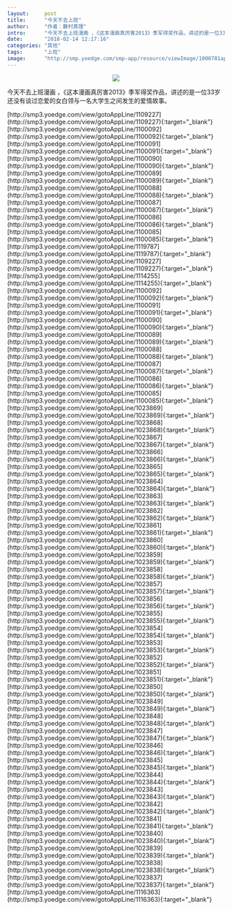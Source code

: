 ```yaml
---
layout:     post
title:      "今天不去上班"
author:     "作者：藤村真理"
intro:      "今天不去上班漫画 ，《这本漫画真厉害2013》季军得奖作品，讲述的是一位33岁还没有谈过恋爱的女白领与一名大学生之间发生的爱情故事。"
date:       "2018-02-14 12:17:16"
categories: "其他"
tags:       "上班"
image:      "http://smp.yoedge.com/smp-app/resource/viewImage/1000781appline.png"
---
```

<div style="text-align: center">
<p><img src="http://smp.yoedge.com/smp-app/resource/viewImage/1000781appline.png"/></p>
</div>
<p class="post-meta">
<span>今天不去上班漫画 ，《这本漫画真厉害2013》季军得奖作品，讲述的是一位33岁还没有谈过恋爱的女白领与一名大学生之间发生的爱情故事。</span>
</p>
[http://smp3.yoedge.com/view/gotoAppLine/1109227](http://smp3.yoedge.com/view/gotoAppLine/1109227){:target="_blank"}
[http://smp3.yoedge.com/view/gotoAppLine/1100092](http://smp3.yoedge.com/view/gotoAppLine/1100092){:target="_blank"}
[http://smp3.yoedge.com/view/gotoAppLine/1100091](http://smp3.yoedge.com/view/gotoAppLine/1100091){:target="_blank"}
[http://smp3.yoedge.com/view/gotoAppLine/1100090](http://smp3.yoedge.com/view/gotoAppLine/1100090){:target="_blank"}
[http://smp3.yoedge.com/view/gotoAppLine/1100089](http://smp3.yoedge.com/view/gotoAppLine/1100089){:target="_blank"}
[http://smp3.yoedge.com/view/gotoAppLine/1100088](http://smp3.yoedge.com/view/gotoAppLine/1100088){:target="_blank"}
[http://smp3.yoedge.com/view/gotoAppLine/1100087](http://smp3.yoedge.com/view/gotoAppLine/1100087){:target="_blank"}
[http://smp3.yoedge.com/view/gotoAppLine/1100086](http://smp3.yoedge.com/view/gotoAppLine/1100086){:target="_blank"}
[http://smp3.yoedge.com/view/gotoAppLine/1100085](http://smp3.yoedge.com/view/gotoAppLine/1100085){:target="_blank"}
[http://smp3.yoedge.com/view/gotoAppLine/1119787](http://smp3.yoedge.com/view/gotoAppLine/1119787){:target="_blank"}
[http://smp3.yoedge.com/view/gotoAppLine/1109227](http://smp3.yoedge.com/view/gotoAppLine/1109227){:target="_blank"}
[http://smp3.yoedge.com/view/gotoAppLine/1114255](http://smp3.yoedge.com/view/gotoAppLine/1114255){:target="_blank"}
[http://smp3.yoedge.com/view/gotoAppLine/1100092](http://smp3.yoedge.com/view/gotoAppLine/1100092){:target="_blank"}
[http://smp3.yoedge.com/view/gotoAppLine/1100091](http://smp3.yoedge.com/view/gotoAppLine/1100091){:target="_blank"}
[http://smp3.yoedge.com/view/gotoAppLine/1100090](http://smp3.yoedge.com/view/gotoAppLine/1100090){:target="_blank"}
[http://smp3.yoedge.com/view/gotoAppLine/1100089](http://smp3.yoedge.com/view/gotoAppLine/1100089){:target="_blank"}
[http://smp3.yoedge.com/view/gotoAppLine/1100088](http://smp3.yoedge.com/view/gotoAppLine/1100088){:target="_blank"}
[http://smp3.yoedge.com/view/gotoAppLine/1100087](http://smp3.yoedge.com/view/gotoAppLine/1100087){:target="_blank"}
[http://smp3.yoedge.com/view/gotoAppLine/1100086](http://smp3.yoedge.com/view/gotoAppLine/1100086){:target="_blank"}
[http://smp3.yoedge.com/view/gotoAppLine/1100085](http://smp3.yoedge.com/view/gotoAppLine/1100085){:target="_blank"}
[http://smp3.yoedge.com/view/gotoAppLine/1023869](http://smp3.yoedge.com/view/gotoAppLine/1023869){:target="_blank"}
[http://smp3.yoedge.com/view/gotoAppLine/1023868](http://smp3.yoedge.com/view/gotoAppLine/1023868){:target="_blank"}
[http://smp3.yoedge.com/view/gotoAppLine/1023867](http://smp3.yoedge.com/view/gotoAppLine/1023867){:target="_blank"}
[http://smp3.yoedge.com/view/gotoAppLine/1023866](http://smp3.yoedge.com/view/gotoAppLine/1023866){:target="_blank"}
[http://smp3.yoedge.com/view/gotoAppLine/1023865](http://smp3.yoedge.com/view/gotoAppLine/1023865){:target="_blank"}
[http://smp3.yoedge.com/view/gotoAppLine/1023864](http://smp3.yoedge.com/view/gotoAppLine/1023864){:target="_blank"}
[http://smp3.yoedge.com/view/gotoAppLine/1023863](http://smp3.yoedge.com/view/gotoAppLine/1023863){:target="_blank"}
[http://smp3.yoedge.com/view/gotoAppLine/1023862](http://smp3.yoedge.com/view/gotoAppLine/1023862){:target="_blank"}
[http://smp3.yoedge.com/view/gotoAppLine/1023861](http://smp3.yoedge.com/view/gotoAppLine/1023861){:target="_blank"}
[http://smp3.yoedge.com/view/gotoAppLine/1023860](http://smp3.yoedge.com/view/gotoAppLine/1023860){:target="_blank"}
[http://smp3.yoedge.com/view/gotoAppLine/1023859](http://smp3.yoedge.com/view/gotoAppLine/1023859){:target="_blank"}
[http://smp3.yoedge.com/view/gotoAppLine/1023858](http://smp3.yoedge.com/view/gotoAppLine/1023858){:target="_blank"}
[http://smp3.yoedge.com/view/gotoAppLine/1023857](http://smp3.yoedge.com/view/gotoAppLine/1023857){:target="_blank"}
[http://smp3.yoedge.com/view/gotoAppLine/1023856](http://smp3.yoedge.com/view/gotoAppLine/1023856){:target="_blank"}
[http://smp3.yoedge.com/view/gotoAppLine/1023855](http://smp3.yoedge.com/view/gotoAppLine/1023855){:target="_blank"}
[http://smp3.yoedge.com/view/gotoAppLine/1023854](http://smp3.yoedge.com/view/gotoAppLine/1023854){:target="_blank"}
[http://smp3.yoedge.com/view/gotoAppLine/1023853](http://smp3.yoedge.com/view/gotoAppLine/1023853){:target="_blank"}
[http://smp3.yoedge.com/view/gotoAppLine/1023852](http://smp3.yoedge.com/view/gotoAppLine/1023852){:target="_blank"}
[http://smp3.yoedge.com/view/gotoAppLine/1023851](http://smp3.yoedge.com/view/gotoAppLine/1023851){:target="_blank"}
[http://smp3.yoedge.com/view/gotoAppLine/1023850](http://smp3.yoedge.com/view/gotoAppLine/1023850){:target="_blank"}
[http://smp3.yoedge.com/view/gotoAppLine/1023849](http://smp3.yoedge.com/view/gotoAppLine/1023849){:target="_blank"}
[http://smp3.yoedge.com/view/gotoAppLine/1023848](http://smp3.yoedge.com/view/gotoAppLine/1023848){:target="_blank"}
[http://smp3.yoedge.com/view/gotoAppLine/1023847](http://smp3.yoedge.com/view/gotoAppLine/1023847){:target="_blank"}
[http://smp3.yoedge.com/view/gotoAppLine/1023846](http://smp3.yoedge.com/view/gotoAppLine/1023846){:target="_blank"}
[http://smp3.yoedge.com/view/gotoAppLine/1023845](http://smp3.yoedge.com/view/gotoAppLine/1023845){:target="_blank"}
[http://smp3.yoedge.com/view/gotoAppLine/1023844](http://smp3.yoedge.com/view/gotoAppLine/1023844){:target="_blank"}
[http://smp3.yoedge.com/view/gotoAppLine/1023843](http://smp3.yoedge.com/view/gotoAppLine/1023843){:target="_blank"}
[http://smp3.yoedge.com/view/gotoAppLine/1023842](http://smp3.yoedge.com/view/gotoAppLine/1023842){:target="_blank"}
[http://smp3.yoedge.com/view/gotoAppLine/1023841](http://smp3.yoedge.com/view/gotoAppLine/1023841){:target="_blank"}
[http://smp3.yoedge.com/view/gotoAppLine/1023840](http://smp3.yoedge.com/view/gotoAppLine/1023840){:target="_blank"}
[http://smp3.yoedge.com/view/gotoAppLine/1023839](http://smp3.yoedge.com/view/gotoAppLine/1023839){:target="_blank"}
[http://smp3.yoedge.com/view/gotoAppLine/1023838](http://smp3.yoedge.com/view/gotoAppLine/1023838){:target="_blank"}
[http://smp3.yoedge.com/view/gotoAppLine/1023837](http://smp3.yoedge.com/view/gotoAppLine/1023837){:target="_blank"}
[http://smp3.yoedge.com/view/gotoAppLine/1116363](http://smp3.yoedge.com/view/gotoAppLine/1116363){:target="_blank"}


